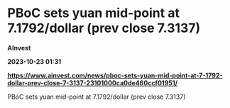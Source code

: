 # PBoC sets yuan mid-point at 7.1792/dollar (prev close 7.3137)
**AInvest**

**2023-10-23 01:31**

**https://www.ainvest.com/news/pboc-sets-yuan-mid-point-at-7-1792-dollar-prev-close-7-3137-23101000ca0de460ccf01951/**

PBoC sets yuan mid-point at 7.1792/dollar (prev close 7.3137)